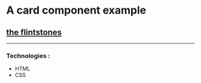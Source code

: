 # A card component example 
## [the flintstones](https://card-sample.o0pmitev.vercel.app/)
***
### Technologies :
* HTML
* CSS